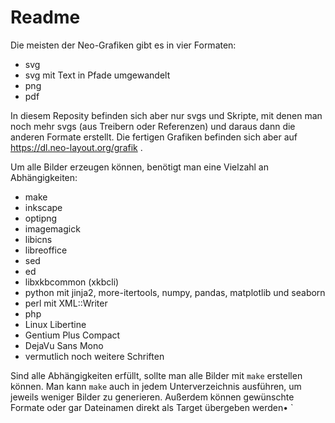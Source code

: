 # Readme

Die meisten der Neo-Grafiken gibt es in vier Formaten:
 - svg
 - svg mit Text in Pfade umgewandelt
 - png
 - pdf

In diesem Reposity befinden sich aber nur svgs und Skripte, mit denen man noch
mehr svgs (aus Treibern oder Referenzen) und daraus dann die anderen Formate
erstellt. Die fertigen Grafiken befinden sich aber auf
    https://dl.neo-layout.org/grafik .
    
Um alle Bilder erzeugen können, benötigt man eine Vielzahl an Abhängigkeiten:
 - make
 - inkscape
 - optipng
 - imagemagick
 - libicns
 - libreoffice
 - sed
 - ed
 - libxkbcommon (xkbcli)
 - python mit jinja2, more-itertools, numpy, pandas, matplotlib und seaborn
 - perl mit XML::Writer
 - php
 - Linux Libertine
 - Gentium Plus Compact
 - DejaVu Sans Mono
 - vermutlich noch weitere Schriften
 
Sind alle Abhängigkeiten erfüllt, sollte man alle Bilder mit `make` erstellen
können.  Man kann `make` auch in jedem Unterverzeichnis ausführen, um jeweils
weniger Bilder zu generieren.  Außerdem können gewünschte Formate oder gar
Dateinamen direkt als Target übergeben werden•
`
